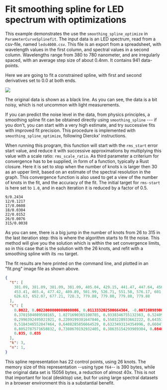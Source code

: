 
# Fit smoothing spline for LED spectrum with optimizations

This example demonstrates the use the `smoothing_spline_optimize` in `ParameterCurveSplinefit`.
The input data is an LED spectrum, read from a csv-file, named `leds4000.csv`.
This file is an export from a spreadsheet, with wavelength values in the first column, and spectral values in a second column.
Wavelengths range from 380 to 780 nanometer, and are irregularly spaced, with an average step size of about 0.4nm.
It contains 941 data-points.

Here we are going to fit a constrained spline, with first and second derivatives set to 0.0 at both ends.

<img src="https://www.harbik.com/img/dierckx/led26.png"/>

The original data is shown as a black line.
As you can see, the data is a bit noisy, which is not uncommon with light measurements.

If you can predict the noise level in the data, from physics principles, a smoothing spline fit can be obtained directly using `smoothing_spline` --- 
if you don't, you can start with a very high estimate, and try successive fits with improved fit precision.
This procedure is implemented with `smoothing_spline_optimize`, following Dierckx' instructions.

When running this program, this function will start with the `rms_start` error start value, and reduce it with successive approximations by multiplying this value with a scale ratio: `rms_scale_ratio`.
As third parameter a criterium for convergence has to be supplied, in form of a function, typically a Rust closure.
Here it is set to stop when the number of knots `k` is larger then 30 as an upper limit, based on an estimate of the spectral resolution in the graph.
This convergence function is also used to get a view of the number of knots in the fit, and the accuracy of the fit.
The initial target for `rms-start` is here set to `1.0`, and in each iteration it is reduced by a factor of 0.5.

```text
9/0.2434
12/0.1217
17/0.0608
18/0.0304
22/0.0152
26/0.0076
315/0.0038
```
As you can see, there is a big jump in the number of knots from 26 to 315 in the last iteration step: this is where the algorithm starts to fit the noise.
This method will give you the solution which is within the set convergence limits, so in this case that is the solution with the 26 knots, and refit with a smoothing spline with its `rms` target.

The fit results are here printed on the command line, and  plotted in an "fit.png" image file as shown above.

```json
{
  "t": [
    381.09, 381.09, 381.09, 381.09, 405.04, 429.15, 441.47, 447.64, 450.53, 
    453.41, 465.4, 477.42, 489.89, 501.99, 526.71, 551.58, 576.17, 601.33, 
    626.63, 652.07, 677.21, 728.3, 779.88, 779.88, 779.88, 779.88
  ],
  "c": [
    0.0022, 0.0022000000000000006, 0.011333202500664304, -0.007280989002300535, 
    0.3701504089598165, 1.0271690365100785, 0.9338346755132363, 0.5240967440473344, 
    0.2996392495021921, 0.2209199301647846, 0.5503228933662222, 0.643534450394433, 
    0.5184346552047464, 0.6488285856664529, 0.6323493134354996, 0.660478648460517,
    0.8052787571658832, 0.7380670192932405, 0.38635154293989304, 0.08489388281768777, 
    0.035, 0.035
  ],
  "k": 3,
  "n": 1,
}
```
This spline representation has 22 control points, using 26 knots.
The memory size of this representation --using type `f64`-- is 390 bytes, while the original data set is 15056 bytes, a reduction of almost 40x.
This is not that important for local (desktop) use, but for using large spectral datasets in a browser environment this is a substantial benefit.
